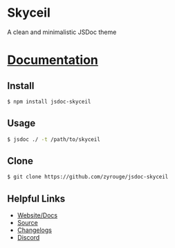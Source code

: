 # Skyceil

A clean and minimalistic JSDoc theme

# [Documentation](https://skyceil.zyrouge.gq)

## Install
```bash
$ npm install jsdoc-skyceil
```

## Usage
```bash
$ jsdoc ./ -t /path/to/skyceil
```

## Clone
```bash
$ git clone https://github.com/zyrouge/jsdoc-skyceil
```

## Helpful Links

* [Website/Docs](https://skyceil.zyrouge.gq/)
* [Source](https://github.com/zyrouge/jsdoc-skyceil)
* [Changelogs](https://github.com/zyrouge/jsdoc-skyceil/blob/master/changelogs.md)
* [Discord](https://zyrouge.gq/discord)

